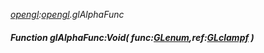 _[opengl](../../modules/opengl/opengl-module.md):[opengl](../../modules/opengl/opengl-module.md).glAlphaFunc_
##### Function glAlphaFunc:Void( func:[GLenum](../../modules/opengl/opengl-glenum.md),ref:[GLclampf](../../modules/opengl/opengl-glclampf.md) )
